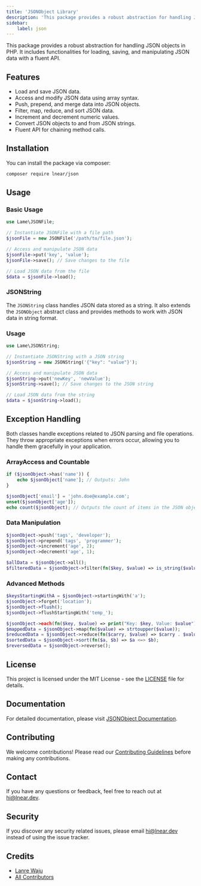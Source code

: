 ```yaml
---
title: 'JSONObject Library'
description: 'This package provides a robust abstraction for handling JSON objects in PHP. It includes functionalities for loading, saving, and manipulating...'
sidebar:
    label: json
---
```

This package provides a robust abstraction for handling JSON objects in PHP. It includes functionalities for loading, saving, and manipulating JSON data with a fluent API. 

## Features

- Load and save JSON data.
- Access and modify JSON data using array syntax.
- Push, prepend, and merge data into JSON objects.
- Filter, map, reduce, and sort JSON data.
- Increment and decrement numeric values.
- Convert JSON objects to and from JSON strings.
- Fluent API for chaining method calls.

## Installation

You can install the package via composer:

```bash
composer require lnear/json
```

## Usage

### Basic Usage

```php
use Lame\JSONFile;

// Instantiate JSONFile with a file path
$jsonFile = new JSONFile('/path/to/file.json');

// Access and manipulate JSON data
$jsonFile->put('key', 'value');
$jsonFile->save(); // Save changes to the file

// Load JSON data from the file
$data = $jsonFile->load();
```

### JSONString

The `JSONString` class handles JSON data stored as a string. It also extends the `JSONObject` abstract class and provides methods to work with JSON data in string format.

### Usage

```php
use Lame\JSONString;

// Instantiate JSONString with a JSON string
$jsonString = new JSONString('{"key": "value"}');

// Access and manipulate JSON data
$jsonString->put('newKey', 'newValue');
$jsonString->save(); // Save changes to the JSON string

// Load JSON data from the string
$data = $jsonString->load();
```

## Exception Handling

Both classes handle exceptions related to JSON parsing and file operations. They throw appropriate exceptions when errors occur, allowing you to handle them gracefully in your application.

### ArrayAccess and Countable

```php
if ($jsonObject->has('name')) {
    echo $jsonObject['name']; // Outputs: John
}

$jsonObject['email'] = 'john.doe@example.com';
unset($jsonObject['age']);
echo count($jsonObject); // Outputs the count of items in the JSON object
```

### Data Manipulation

```php
$jsonObject->push('tags', 'developer');
$jsonObject->prepend('tags', 'programmer');
$jsonObject->increment('age', 2);
$jsonObject->decrement('age', 1);

$allData = $jsonObject->all();
$filteredData = $jsonObject->filter(fn($key, $value) => is_string($value));
```

### Advanced Methods

```php
$keysStartingWithA = $jsonObject->startingWith('a');
$jsonObject->forget('location');
$jsonObject->flush();
$jsonObject->flushStartingWith('temp_');

$jsonObject->each(fn($key, $value) => print("Key: $key, Value: $value"));
$mappedData = $jsonObject->map(fn($value) => strtoupper($value));
$reducedData = $jsonObject->reduce(fn($carry, $value) => $carry . $value, '');
$sortedData = $jsonObject->sort(fn($a, $b) => $a <=> $b);
$reversedData = $jsonObject->reverse();
```

## License

This project is licensed under the MIT License - see the [LICENSE](https://github.com/lnear-dev/JSONObject/blob/main/LICENSE) file for details.

## Documentation

For detailed documentation, please visit [JSONObject Documentation](https://docs.lnear.dev/json).

## Contributing

We welcome contributions! Please read our [Contributing Guidelines](https://github.com/lnear-dev/JSONObject/blob/main/CONTRIBUTING.md) before making any contributions.

## Contact

If you have any questions or feedback, feel free to reach out at [hi@lnear.dev](mailto:hi@lnear.dev).

## Security

If you discover any security related issues, please email hi@lnear.dev instead of using the issue tracker.

## Credits

- [Lanre Waju](https://github.com/oplanre)
- [All Contributors](../../contributors)